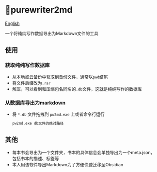 # 📃purewriter2md

[English](./README.md)

一个将纯纯写作数据导出为Markdown文件的工具

## 使用

### 获取纯纯写作数据库

- 从本地或云备份中获取到备份文件，通常以`pwd`结尾
- 将文件后缀改为`.rar`
- 解压，可以看到和压缩包名同名的`.db`文件，这就是纯纯写作的数据库

### 从数据库导出为markdown

- 将 `*.db` 文件拖拽到 `pw2md.exe` 上或者命令行运行
    ```bash
    pw2md.exe db文件的绝对路径
    ```

## 其他

- 每本书会导出为一个文件夹，书本的具体信息会单独导出为一个meta.json，包括书本的描述、标签等
- 本人用该软件导出Markdown为了方便快速迁移至Obsidian